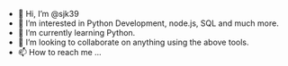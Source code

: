 - 👋 Hi, I’m @sjk39
- 👀 I’m interested in Python Development, node.js, SQL and much more.
- 🌱 I’m currently learning Python.
- 💞️ I’m looking to collaborate on anything using the above tools.
- 📫 How to reach me ...

<!---
sjk39/sjk39 is a ✨ special ✨ repository because its `README.md` (this file) appears on your GitHub profile.
You can click the Preview link to take a look at your changes.
--->
